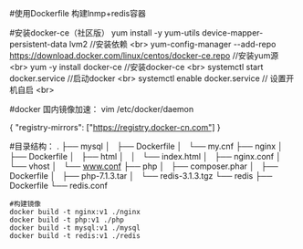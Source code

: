 #使用Dockerfile 构建lnmp+redis容器

#安装docker-ce（社区版）
  yum install -y yum-utils device-mapper-persistent-data lvm2    //安装依赖 \<br> 
  yum-config-manager  --add-repo https://download.docker.com/linux/centos/docker-ce.repo  //安装yum源 \<br> 
  yum -y install docker-ce    //安装docker-ce  \<br> 
  systemctl start docker.service   //启动docker \<br> 
  systemctl enable docker.service    // 设置开机自启 \<br> 

  #docker 国内镜像加速：
vim /etc/docker/daemon  

{
  "registry-mirrors": ["https://registry.docker-cn.com"]
}


#目录结构：
.
├── mysql
│   ├── Dockerfile
│   └── my.cnf
├── nginx
│   ├── Dockerfile
│   ├── html
│   │   └── index.html
│   ├── nginx.conf
│   └── vhost
│       └── www.conf
├── php
│   ├── composer.phar
│   ├── Dockerfile
│   ├── php-7.1.3.tar
│   └── redis-3.1.3.tgz
└── redis
    ├── Dockerfile
    └── redis.conf
	
	#构建镜像
	docker build -t nginx:v1 ./nginx
	docker build -t php:v1 ./php	
	docker build -t mysql:v1 ./mysql
	docker build -t redis:v1 ./redis
	
	
	
	
	
	
	
	
	
	
	
	
	
	
	
	
